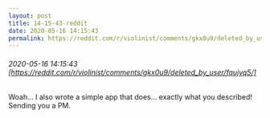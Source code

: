 ```yaml
---
layout: post
title: 14-15-43-reddit
date: 2020-05-16 14:15:43
permalink: https://reddit.com/r/violinist/comments/gkx0u9/deleted_by_user/fqujyq5/
---
```


###### 2020-05-16 14:15:43 [https://reddit.com/r/violinist/comments/gkx0u9/deleted_by_user/fqujyq5/]
Woah... I also wrote a simple app that does... exactly what you described! Sending you a PM.
